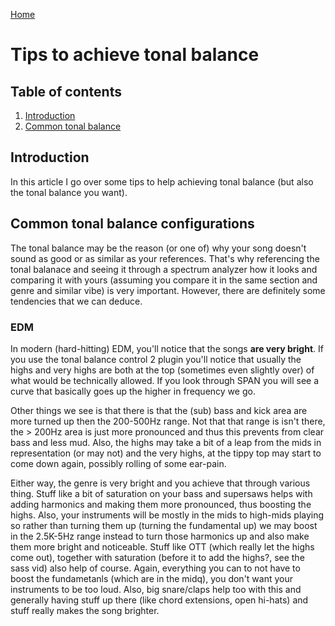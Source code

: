 [Home](../index.md)

# Tips to achieve tonal balance
## Table of contents
1. [Introduction](#introduction)
2. [Common tonal balance](common-tonal-balance-configurations)

## Introduction
In this article I go over some tips to help achieving tonal balance (but also the tonal balance you want).

## Common tonal balance configurations
The tonal balance may be the reason (or one of) why your song doesn't sound as good or as similar as your references. That's why referencing the tonal balanace and seeing it through a spectrum analyzer how it looks and comparing it with yours (assuming you compare it in the same section and genre and similar vibe) is very important. However, there are definitely some tendencies that we can deduce.

### EDM
In modern (hard-hitting) EDM, you'll notice that the songs **are very bright**. If you use the tonal balance control 2 plugin you'll notice that usually the highs and very highs are both at the top (sometimes even slightly over) of what would be technically allowed. If you look through SPAN you will see a curve that basically goes up the higher in frequency we go.

Other things we see is that there is that the (sub) bass and kick area are more turned up then the 200-500Hz range. Not that that range is isn't there, the > 200Hz area is just more pronounced and thus this prevents from clear bass and less mud. Also, the highs may take a bit of a leap from the mids in representation (or may not) and the very highs, at the tippy top may start to come down again, possibly rolling of some ear-pain.

Either way, the genre is very bright and you achieve that through various thing. Stuff like a bit of saturation on your bass and supersaws helps with adding harmonics and making them more pronounced, thus boosting the highs. Also, your instruments will be mostly in the mids to high-mids playing so rather than turning them up (turning the fundamental up) we may boost in the 2.5K-5Hz range instead to turn those harmonics up and also make them more bright and noticeable. Stuff like OTT (which really let the highs come out), together with saturation (before it to add the highs?, see the sass vid) also help of course. Again, everything you can to not have to boost the fundametanls (which are in the midq), you don't want your instruments to be too loud. Also, big snare/claps help too with this and generally having stuff up there (like chord extensions, open hi-hats) and stuff really makes the song brighter.
